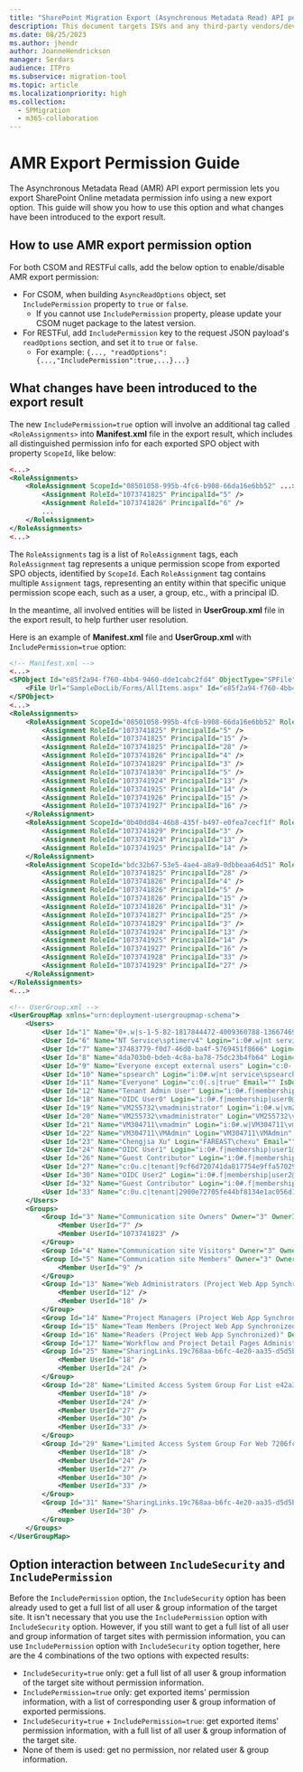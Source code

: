 ```yaml
---
title: "SharePoint Migration Export (Asynchronous Metadata Read) API permission guide"
description: This document targets ISVs and any third-party vendors/developers who are developing and maintaining a migration tool.
ms.date: 08/25/2023
ms.author: jhendr
author: JoanneHendrickson
manager: Serdars
audience: ITPro
ms.subservice: migration-tool
ms.topic: article
ms.localizationpriority: high
ms.collection:
  - SPMigration
  - m365-collaboration
---
```


# AMR Export Permission Guide

The Asynchronous Metadata Read (AMR) API export permission lets you export SharePoint Online metadata permission info using a new export option. This guide will show you how to use this option and what changes have been introduced to the export result.

## How to use AMR export permission option

For both CSOM and RESTFul calls, add the below option to enable/disable AMR export permission:

- For CSOM, when building `AsyncReadOptions` object, set `IncludePermission` property to `true` or `false`.
  - If you cannot use `IncludePermission` property, please update your CSOM nuget package to the latest version.
- For RESTFul, add `IncludePermission` key to the request JSON payload's `readOptions` section, and set it to `true` or `false`.
  - For example: `{..., "readOptions":{...,"IncludePermission":true,...}...}`

## What changes have been introduced to the export result

The new `IncludePermission=true` option will involve an additional tag called `<RoleAssignments>` into **Manifest.xml** file in the export result, which includes all distinguished permission info for each exported SPO object with property `ScopeId`, like below:

```xml
<...>
<RoleAssignments>
    <RoleAssignment ScopeId="08501058-995b-4fc6-b908-66da16e6bb52" ...>
        <Assignment RoleId="1073741825" PrincipalId="5" />
        <Assignment RoleId="1073741826" PrincipalId="6" />
        ...
    </RoleAssignment>
</RoleAssignments>
<...>
```

The `RoleAssignments` tag is a list of `RoleAssignment` tags, each `RoleAssignment` tag represents a unique permission scope from exported SPO objects, identified by `ScopeId`. Each `RoleAssignment` tag contains multiple `Assignment` tags, representing an entity within that specific unique permission scope each, such as a user, a group, etc., with a principal ID.

In the meantime, all involved entities will be listed in **UserGroup.xml** file in the export result, to help further user resolution.

Here is an example of **Manifest.xml** file and **UserGroup.xml** with `IncludePermission=true` option:

```xml
<!-- Manifest.xml -->
<...>
<SPObject Id="e85f2a94-f760-4bb4-9460-dde1cabc2fd4" ObjectType="SPFile" ParentId="2aba6aee-eb13-4379-b374-8fddc71e7d1a" ParentWebId="7206fc09-e4af-48b3-8730-ed7321396d7a" Url="/SampleDocLib/Forms/AllItems.aspx">
    <File Url="SampleDocLib/Forms/AllItems.aspx" Id="e85f2a94-f760-4bb4-9460-dde1cabc2fd4" ParentWebId="7206fc09-e4af-48b3-8730-ed7321396d7a" ParentWebUrl="/" Name="AllItems.aspx" ListId="e42a303c-995d-4237-8ce7-3545c41be140" ParentId="2aba6aee-eb13-4379-b374-8fddc71e7d1a" ScopeId="08501058-995b-4fc6-b908-66da16e6bb52" TimeCreated="2023-05-11T05:19:48" TimeLastModified="2023-05-11T05:19:48" Version="1.0" FileSize="2763" Level="1" IsGhosted="true" SetupPath="pages\viewpage.aspx" SetupPathVersion="15" SetupPathUser="12" />
</SPObject>
<...>
<RoleAssignments>
    <RoleAssignment ScopeId="08501058-995b-4fc6-b908-66da16e6bb52" RoleDefWebId="7206fc09-e4af-48b3-8730-ed7321396d7a" RoleDefWebUrl="" ObjectId="e42a303c-995d-4237-8ce7-3545c41be140" ObjectType="1" ObjectUrl="SampleDocLib" AnonymousPermMask="0">
        <Assignment RoleId="1073741825" PrincipalId="5" />
        <Assignment RoleId="1073741825" PrincipalId="15" />
        <Assignment RoleId="1073741825" PrincipalId="28" />
        <Assignment RoleId="1073741826" PrincipalId="4" />
        <Assignment RoleId="1073741829" PrincipalId="3" />
        <Assignment RoleId="1073741830" PrincipalId="5" />
        <Assignment RoleId="1073741924" PrincipalId="13" />
        <Assignment RoleId="1073741925" PrincipalId="14" />
        <Assignment RoleId="1073741926" PrincipalId="15" />
        <Assignment RoleId="1073741927" PrincipalId="16" />
    </RoleAssignment>
    <RoleAssignment ScopeId="0b40dd84-46b8-435f-b497-e0fea7cecf1f" RoleDefWebId="7206fc09-e4af-48b3-8730-ed7321396d7a" RoleDefWebUrl="" ObjectId="92f3d976-e7bd-47fc-943f-2d3222e27402" ObjectType="2" ObjectUrl="SampleDocLib/33333333.txt" AnonymousPermMask="0">
        <Assignment RoleId="1073741829" PrincipalId="3" />
        <Assignment RoleId="1073741924" PrincipalId="13" />
        <Assignment RoleId="1073741925" PrincipalId="14" />
    </RoleAssignment>
    <RoleAssignment ScopeId="bdc32b67-53e5-4ae4-a8a9-0dbbeaa64d51" RoleDefWebId="7206fc09-e4af-48b3-8730-ed7321396d7a" RoleDefWebUrl="" ObjectId="19c768aa-b6fc-4e20-aa35-d5d5b7716625" ObjectType="2" ObjectUrl="SampleDocLib/44444444.txt" AnonymousPermMask="0">
        <Assignment RoleId="1073741825" PrincipalId="28" />
        <Assignment RoleId="1073741826" PrincipalId="4" />
        <Assignment RoleId="1073741826" PrincipalId="5" />
        <Assignment RoleId="1073741826" PrincipalId="15" />
        <Assignment RoleId="1073741826" PrincipalId="31" />
        <Assignment RoleId="1073741827" PrincipalId="25" />
        <Assignment RoleId="1073741829" PrincipalId="3" />
        <Assignment RoleId="1073741924" PrincipalId="13" />
        <Assignment RoleId="1073741925" PrincipalId="14" />
        <Assignment RoleId="1073741927" PrincipalId="16" />
        <Assignment RoleId="1073741928" PrincipalId="33" />
        <Assignment RoleId="1073741929" PrincipalId="27" />
    </RoleAssignment>
</RoleAssignments>
<...>

<!-- UserGroup.xml -->
<UserGroupMap xmlns="urn:deployment-usergroupmap-schema">
    <Users>
        <User Id="1" Name="0+.w|s-1-5-82-1817844472-4009360788-1366746990-4201194761-44825052" Login="c:0+.w|s-1-5-82-1817844472-4009360788-1366746990-4201194761-44825052" Email="" IsDomainGroup="false" IsSiteAdmin="false" SystemId="YzowKy53fHMtMS01LTgyLTE4MTc4NDQ0NzItNDAwOTM2MDc4OC0xMzY2NzQ2OTkwLTQyMDExOTQ3NjEtNDQ4MjUwNTI=" IsDeleted="true" Flags="0" />
        <User Id="6" Name="NT Service\sptimerv4" Login="i:0#.w|nt service\sptimerv4" Email="" IsDomainGroup="false" IsSiteAdmin="false" SystemId="aTowKS53fHMtMS01LTgwLTU3NTg3NTE3Mi0xOTM3ODYyNTYzLTQzMTA4MTg1My0yOTQ2MTQyMDItNjM1MTk1NTc0" IsDeleted="true" Flags="0" />
        <User Id="7" Name="37483779-f0d7-46d0-ba4f-5769451f8666" Login="c:0t.c|tenant|37483779-f0d7-46d0-ba4f-5769451f8666" Email="" IsDomainGroup="true" IsSiteAdmin="false" SystemId="YzowdC5jfHRlbmFudHwzNzQ4Mzc3OS1mMGQ3LTQ2ZDAtYmE0Zi01NzY5NDUxZjg2NjY=" IsDeleted="false" Flags="0" />
        <User Id="8" Name="4da703b0-bdeb-4c8a-ba78-75dc23b4fb64" Login="c:0t.c|tenant|4da703b0-bdeb-4c8a-ba78-75dc23b4fb64" Email="" IsDomainGroup="true" IsSiteAdmin="true" SystemId="YzowdC5jfHRlbmFudHw0ZGE3MDNiMC1iZGViLTRjOGEtYmE3OC03NWRjMjNiNGZiNjQ=" IsDeleted="false" Flags="0" />
        <User Id="9" Name="Everyone except external users" Login="c:0-.f|rolemanager|spo-grid-all-users/82abb045-250e-4186-ba83-b9295930f272" Email="" IsDomainGroup="true" IsSiteAdmin="false" SystemId="YzowLS5mfHJvbGVtYW5hZ2VyfHNwby1ncmlkLWFsbC11c2Vycy84MmFiYjA0NS0yNTBlLTQxODYtYmE4My1iOTI5NTkzMGYyNzI=" IsDeleted="false" Flags="0" />
        <User Id="10" Name="spsearch" Login="i:0#.w|nt service\spsearch" Email="" IsDomainGroup="false" IsSiteAdmin="false" SystemId="aTowKS53fHMtMS01LTgwLTg3MzgzMjg3LTIwNTQyNTcwNDktMzYwMTg3MzA3Mi00NDAxNjMwMTgtMzI3MTAyNjQ3Mg==" IsDeleted="false" Flags="0" />
        <User Id="11" Name="Everyone" Login="c:0(.s|true" Email="" IsDomainGroup="true" IsSiteAdmin="false" SystemId="YzowKC5zfHRydWU=" IsDeleted="false" Flags="0" />
        <User Id="12" Name="Tenant Admin User" Login="i:0#.f|membership|admin@oidctest.ccsctp.net" Email="" IsDomainGroup="false" IsSiteAdmin="true" SystemId="aTowaC5mfG1lbWJlcnNoaXB8MTAwM2JmZmRhYjZmODEzM0BsaXZlLmNvbQ==" IsDeleted="false" Flags="0" />
        <User Id="18" Name="OIDC User0" Login="i:0#.f|membership|user0@oidctest.ccsctp.net" Email="user1@prepspo.msolctp-int.com" IsDomainGroup="false" IsSiteAdmin="false" SystemId="aTowaC5mfG1lbWJlcnNoaXB8MTAwM2JmZmQ5ZDZmNTM0ZkBsaXZlLmNvbQ==" IsDeleted="false" Flags="0" />
        <User Id="19" Name="VM255732\vmadministrator" Login="i:0#.w|vm255732\vmadministrator" Email="" IsDomainGroup="false" IsSiteAdmin="false" SystemId="aTowKS53fHMtMS01LTIxLTM1OTMxNDMyNzQtMTE0NDIzMzMyNC0xNTI2NDU5Mzg0LTUwMA==" IsDeleted="false" MobilePhone="" Flags="0" />
        <User Id="20" Name="VM255732\vmadministrator" Login="VM255732\vmadministrator" Email="" IsDomainGroup="false" IsSiteAdmin="false" SystemId="AQUAAAAAAAUVAAAA6gMr1mydM0T46/ta9AEAAA==" IsDeleted="false" MobilePhone="" Flags="0" />
        <User Id="21" Name="VM304711\vmadmin" Login="i:0#.w|VM304711\vmadmin" Email="" IsDomainGroup="false" IsSiteAdmin="false" SystemId="aTowKS53fHMtMS01LTIxLTMwNTIyODM1ODMtMjY4MjM3MTA0Mi0xNzcyNDI0NDExLTUwMA==" IsDeleted="false" MobilePhone="" Flags="0" />
        <User Id="22" Name="VM304711\VMAdmin" Login="VM304711\VMAdmin" Email="" IsDomainGroup="false" IsSiteAdmin="false" SystemId="AQUAAAAAAAUVAAAAvybuteK74Z/bDKVp9AEAAA==" IsDeleted="false" MobilePhone="" Flags="0" />
        <User Id="23" Name="Chengjia Xu" Login="FAREAST\chexu" Email="" IsDomainGroup="false" IsSiteAdmin="false" SystemId="Uy0xLTUtMjEtMjE0Njc3MzA4NS05MDMzNjMyODUtNzE5MzQ0NzA3LTI1NzU5Nzc=" IsDeleted="true" MobilePhone="" Flags="0" />
        <User Id="24" Name="OIDC User1" Login="i:0#.f|membership|user1@oidctest.ccsctp.net" Email="user2@prepspo.msolctp-int.com" IsDomainGroup="false" IsSiteAdmin="false" SystemId="aTowaC5mfG1lbWJlcnNoaXB8MTAwMzNmZmZhYmU2Y2Y4N0BsaXZlLmNvbQ==" IsDeleted="false" Flags="0" />
        <User Id="26" Name="Guest Contributor" Login="i:0#.f|membership|urn%3aspo%3aanon#9cf6d720741da817754e9ffa57029a446da569a990c8f14b7bed073562e29bc1" Email="" IsDomainGroup="false" IsSiteAdmin="false" SystemId="aTowaC5mfG1lbWJlcnNoaXB8dXJuJTNhc3BvJTNhYW5vbiM5Y2Y2ZDcyMDc0MWRhODE3NzU0ZTlmZmE1NzAyOWE0NDZkYTU2OWE5OTBjOGYxNGI3YmVkMDczNTYyZTI5YmMx" IsDeleted="false" MobilePhone="" Flags="144" />
        <User Id="27" Name="c:0u.c|tenant|9cf6d720741da817754e9ffa57029a446da569a990c8f14b7bed073562e29bc1" Login="c:0u.c|tenant|9cf6d720741da817754e9ffa57029a446da569a990c8f14b7bed073562e29bc1" Email="" IsDomainGroup="true" IsSiteAdmin="false" SystemId="YzowdS5jfHRlbmFudHw5Y2Y2ZDcyMDc0MWRhODE3NzU0ZTlmZmE1NzAyOWE0NDZkYTU2OWE5OTBjOGYxNGI3YmVkMDczNTYyZTI5YmMx" IsDeleted="false" MobilePhone="" Flags="2176" />
        <User Id="30" Name="OIDC User2" Login="i:0#.f|membership|user2@oidctest.ccsctp.net" Email="user3@prepspo.msolctp-int.com" IsDomainGroup="false" IsSiteAdmin="false" SystemId="aTowaC5mfG1lbWJlcnNoaXB8MTAwMzNmZmZhYmU2Y2ZhMEBsaXZlLmNvbQ==" IsDeleted="false" Flags="0" />
        <User Id="32" Name="Guest Contributor" Login="i:0#.f|membership|urn%3aspo%3aanon#2900e72705fe44bf8134e1ac056d15a3b7b622733d6bc5cbe9afd245d0f7b7c5" Email="" IsDomainGroup="false" IsSiteAdmin="false" SystemId="aTowaC5mfG1lbWJlcnNoaXB8dXJuJTNhc3BvJTNhYW5vbiMyOTAwZTcyNzA1ZmU0NGJmODEzNGUxYWMwNTZkMTVhM2I3YjYyMjczM2Q2YmM1Y2JlOWFmZDI0NWQwZjdiN2M1" IsDeleted="false" MobilePhone="" Flags="144" />
        <User Id="33" Name="c:0u.c|tenant|2900e72705fe44bf8134e1ac056d15a3b7b622733d6bc5cbe9afd245d0f7b7c5" Login="c:0u.c|tenant|2900e72705fe44bf8134e1ac056d15a3b7b622733d6bc5cbe9afd245d0f7b7c5" Email="" IsDomainGroup="true" IsSiteAdmin="false" SystemId="YzowdS5jfHRlbmFudHwyOTAwZTcyNzA1ZmU0NGJmODEzNGUxYWMwNTZkMTVhM2I3YjYyMjczM2Q2YmM1Y2JlOWFmZDI0NWQwZjdiN2M1" IsDeleted="false" MobilePhone="" Flags="2176" />
    </Users>
    <Groups>
        <Group Id="3" Name="Communication site Owners" Owner="3" OwnerIsUser="false" RequestToJoinLeaveEmailSetting="">
            <Member UserId="7" />
            <Member UserId="1073741823" />
        </Group>
        <Group Id="4" Name="Communication site Visitors" Owner="3" OwnerIsUser="false" RequestToJoinLeaveEmailSetting="" />
        <Group Id="5" Name="Communication site Members" Owner="3" OwnerIsUser="false" RequestToJoinLeaveEmailSetting="" AllowMembersEditMembership="true">
            <Member UserId="9" />
        </Group>
        <Group Id="13" Name="Web Administrators (Project Web App Synchronized)" Description="Users who have Manage Microsoft SharePoint Foundation permission in Microsoft Project Web App." Owner="13" OwnerIsUser="false" OnlyAllowMembersViewMembership="true">
            <Member UserId="12" />
            <Member UserId="18" />
        </Group>
        <Group Id="14" Name="Project Managers (Project Web App Synchronized)" Description="Users who have published this project or who have Save Project permission in Microsoft Project Web App." Owner="13" OwnerIsUser="false" OnlyAllowMembersViewMembership="true" />
        <Group Id="15" Name="Team Members (Project Web App Synchronized)" Description="Users who have assignments in this project in Microsoft Project Web App." Owner="13" OwnerIsUser="false" OnlyAllowMembersViewMembership="true" />
        <Group Id="16" Name="Readers (Project Web App Synchronized)" Description="Users who have been added to this project in Microsoft Project Web App, but not assigned to tasks." Owner="13" OwnerIsUser="false" OnlyAllowMembersViewMembership="true" />
        <Group Id="17" Name="Workflow and Project Detail Pages Administrators (Project Web App Synchronized)" Description="Users who have Manage Workflow and Project Detail Pages permission in Microsoft Project Web App." Owner="13" OwnerIsUser="false" OnlyAllowMembersViewMembership="true" />
        <Group Id="25" Name="SharingLinks.19c768aa-b6fc-4e20-aa35-d5d5b7716625.AnonymousEdit.846e32c2-9f06-4102-9c3b-274dc8506796" Description="This group is for AnonymousEdit sharing links on item 'SampleDocLib/44444444.txt'" Owner="1073741823" OwnerIsUser="true" OnlyAllowMembersViewMembership="true">
            <Member UserId="18" />
            <Member UserId="24" />
        </Group>
        <Group Id="28" Name="Limited Access System Group For List e42a303c-995d-4237-8ce7-3545c41be140" Description="Limited Access System Group For List e42a303c-995d-4237-8ce7-3545c41be140" Owner="1073741823" OwnerIsUser="true" OnlyAllowMembersViewMembership="true">
            <Member UserId="18" />
            <Member UserId="24" />
            <Member UserId="27" />
            <Member UserId="30" />
            <Member UserId="33" />
        </Group>
        <Group Id="29" Name="Limited Access System Group For Web 7206fc09-e4af-48b3-8730-ed7321396d7a" Description="Limited Access System Group For Web 7206fc09-e4af-48b3-8730-ed7321396d7a" Owner="1073741823" OwnerIsUser="true" OnlyAllowMembersViewMembership="true">
            <Member UserId="18" />
            <Member UserId="24" />
            <Member UserId="27" />
            <Member UserId="30" />
            <Member UserId="33" />
        </Group>
        <Group Id="31" Name="SharingLinks.19c768aa-b6fc-4e20-aa35-d5d5b7716625.AnonymousView.1c02392c-d30e-47fc-a97f-86927acc370e" Description="This group is for AnonymousView sharing links on item 'SampleDocLib/44444444.txt'" Owner="1073741823" OwnerIsUser="true" OnlyAllowMembersViewMembership="true">
            <Member UserId="30" />
        </Group>
    </Groups>
</UserGroupMap>
```

## Option interaction between `IncludeSecurity` and `IncludePermission`

Before the `IncludePermission` option, the `IncludeSecurity` option has been already used to get a full list of all user & group information of the target site. It isn't necessary that you use the `IncludePermission` option with `IncludeSecurity` option. However, if you still want to get a full list of all user and group information of target sites with permission information, you can use `IncludePermission` option with `IncludeSecurity` option together, here are the 4 combinations of the two options with expected results:

- `IncludeSecurity=true` only: get a full list of all user & group information of the target site without permission information.
- `IncludePermission=true` only: get exported items' permission information, with a list of corresponding user & group information of exported permissions.
- `IncludeSecurity=true` + `IncludePermission=true`: get exported items' permission information, with a full list of all user & group information of the target site.
- None of them is used: get no permission, nor related user & group information.

